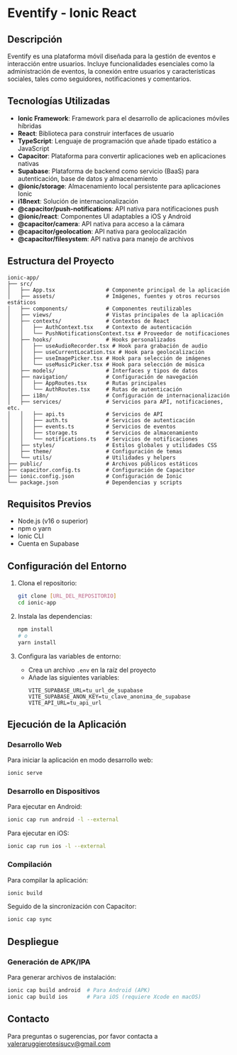 # Eventify - Ionic React

## Descripción

Eventify es una plataforma móvil diseñada para la gestión de eventos e interacción entre usuarios. Incluye funcionalidades esenciales como la administración de eventos, la conexión entre usuarios y características sociales, tales como seguidores, notificaciones y comentarios.

## Tecnologías Utilizadas

- **Ionic Framework**: Framework para el desarrollo de aplicaciones móviles híbridas
- **React**: Biblioteca para construir interfaces de usuario
- **TypeScript**: Lenguaje de programación que añade tipado estático a JavaScript
- **Capacitor**: Plataforma para convertir aplicaciones web en aplicaciones nativas
- **Supabase**: Plataforma de backend como servicio (BaaS) para autenticación, base de datos y almacenamiento
- **@ionic/storage**: Almacenamiento local persistente para aplicaciones Ionic
- **i18next**: Solución de internacionalización
- **@capacitor/push-notifications**: API nativa para notificaciones push
- **@ionic/react**: Componentes UI adaptables a iOS y Android
- **@capacitor/camera**: API nativa para acceso a la cámara
- **@capacitor/geolocation**: API nativa para geolocalización
- **@capacitor/filesystem**: API nativa para manejo de archivos

## Estructura del Proyecto

```
ionic-app/
├── src/
│   ├── App.tsx                # Componente principal de la aplicación
│   ├── assets/                # Imágenes, fuentes y otros recursos estáticos
│   ├── components/            # Componentes reutilizables
│   ├── views/                 # Vistas principales de la aplicación
│   ├── contexts/              # Contextos de React
│   │   ├── AuthContext.tsx    # Contexto de autenticación
│   │   └── PushNotificationsContext.tsx # Proveedor de notificaciones
│   ├── hooks/                 # Hooks personalizados
│   │   ├── useAudioRecorder.tsx # Hook para grabación de audio
│   │   ├── useCurrentLocation.tsx # Hook para geolocalización
│   │   ├── useImagePicker.tsx # Hook para selección de imágenes
│   │   └── useMusicPicker.tsx # Hook para selección de música
│   ├── models/                # Interfaces y tipos de datos
│   ├── navigation/            # Configuración de navegación
│   │   ├── AppRoutes.tsx      # Rutas principales
│   │   └── AuthRoutes.tsx     # Rutas de autenticación
│   ├── i18n/                  # Configuración de internacionalización
│   ├── services/              # Servicios para API, notificaciones, etc.
│   │   ├── api.ts             # Servicios de API
│   │   ├── auth.ts            # Servicios de autenticación
│   │   ├── events.ts          # Servicios de eventos
│   │   ├── storage.ts         # Servicios de almacenamiento
│   │   └── notifications.ts   # Servicios de notificaciones
│   ├── styles/                # Estilos globales y utilidades CSS
│   ├── theme/                 # Configuración de temas
│   └── utils/                 # Utilidades y helpers
├── public/                    # Archivos públicos estáticos
├── capacitor.config.ts        # Configuración de Capacitor
├── ionic.config.json          # Configuración de Ionic
└── package.json               # Dependencias y scripts
```

## Requisitos Previos

- Node.js (v16 o superior)
- npm o yarn
- Ionic CLI
- Cuenta en Supabase

## Configuración del Entorno

1. Clona el repositorio:
   ```bash
   git clone [URL_DEL_REPOSITORIO]
   cd ionic-app
   ```

2. Instala las dependencias:
   ```bash
   npm install
   # o
   yarn install
   ```

3. Configura las variables de entorno:
   - Crea un archivo `.env` en la raíz del proyecto
   - Añade las siguientes variables:
     ```
     VITE_SUPABASE_URL=tu_url_de_supabase
     VITE_SUPABASE_ANON_KEY=tu_clave_anonima_de_supabase
     VITE_API_URL=tu_api_url
     ```

## Ejecución de la Aplicación

### Desarrollo Web

Para iniciar la aplicación en modo desarrollo web:

```bash
ionic serve
```

### Desarrollo en Dispositivos

Para ejecutar en Android:

```bash
ionic cap run android -l --external
```

Para ejecutar en iOS:

```bash
ionic cap run ios -l --external
```

### Compilación

Para compilar la aplicación:

```bash
ionic build
```

Seguido de la sincronización con Capacitor:

```bash
ionic cap sync
```

## Despliegue

### Generación de APK/IPA

Para generar archivos de instalación:

```bash
ionic cap build android  # Para Android (APK)
ionic cap build ios      # Para iOS (requiere Xcode en macOS)
```

## Contacto

Para preguntas o sugerencias, por favor contacta a valeraruggierotesisucv@gmail.com